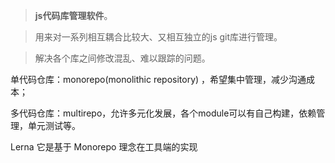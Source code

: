 > **js代码库管理软件**。

> 用来对一系列相互耦合比较大、又相互独立的js git库进行管理。

> 解决各个库之间修改混乱、难以跟踪的问题。

单代码仓库：monorepo(monolithic repository) ，希望集中管理，减少沟通成本；

多代码仓库：multirepo，允许多元化发展，各个module可以有自己构建，依赖管理，单元测试等。

Lerna 它是基于 Monorepo 理念在工具端的实现
